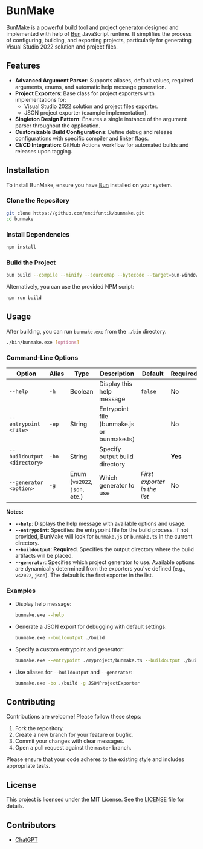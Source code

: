 # BunMake

BunMake is a powerful build tool and project generator designed and implemented with help of [Bun](https://bun.sh/) JavaScript runtime. It simplifies the process of configuring, building, and exporting projects, particularly for generating Visual Studio 2022 solution and project files.

## Features

- **Advanced Argument Parser**: Supports aliases, default values, required arguments, enums, and automatic help message generation.
- **Project Exporters**: Base class for project exporters with implementations for:
  - Visual Studio 2022 solution and project files exporter.
  - JSON project exporter (example implementation).
- **Singleton Design Pattern**: Ensures a single instance of the argument parser throughout the application.
- **Customizable Build Configurations**: Define debug and release configurations with specific compiler and linker flags.
- **CI/CD Integration**: GitHub Actions workflow for automated builds and releases upon tagging.

## Installation

To install BunMake, ensure you have [Bun](https://bun.sh/) installed on your system.

### Clone the Repository

```bash
git clone https://github.com/emcifuntik/bunmake.git
cd bunmake
```

### Install Dependencies

```bash
npm install
```

### Build the Project

```bash
bun build --compile --minify --sourcemap --bytecode --target=bun-windows-x64 ./src/index.ts --outfile ./bin/bunmake.exe
```

Alternatively, you can use the provided NPM script:

```bash
npm run build
```

## Usage

After building, you can run `bunmake.exe` from the `./bin` directory.

```bash
./bin/bunmake.exe [options]
```

### Command-Line Options

| Option                       | Alias | Type                              | Description                                   | Default                | Required |
|------------------------------|-------|-----------------------------------|-----------------------------------------------|------------------------|----------|
| `--help`                     | `-h`  | Boolean                           | Display this help message                     | `false`                | No       |
| `--entrypoint <file>`        | `-ep` | String                            | Entrypoint file (bunmake.js or bunmake.ts)    |                        | No       |
| `--buildoutput <directory>`  | `-bo` | String                            | Specify output build directory                |                        | **Yes**  |
| `--generator <option>`       | `-g`  | Enum (`vs2022`, `json`, etc.) | Which generator to use | *First exporter in the list* | No       |

**Notes:**

- **`--help`**: Displays the help message with available options and usage.
- **`--entrypoint`**: Specifies the entrypoint file for the build process. If not provided, BunMake will look for `bunmake.js` or `bunmake.ts` in the current directory.
- **`--buildoutput`**: **Required**. Specifies the output directory where the build artifacts will be placed.
- **`--generator`**: Specifies which project generator to use. Available options are dynamically determined from the exporters you've defined (e.g., `vs2022`, `json`). The default is the first exporter in the list.

### Examples

- Display help message:

  ```bash
  bunmake.exe --help
  ```

- Generate a JSON export for debugging with default settings:

  ```bash
  bunmake.exe --buildoutput ./build
  ```

- Specify a custom entrypoint and generator:

  ```bash
  bunmake.exe --entrypoint ./myproject/bunmake.ts --buildoutput ./build --generator vs2022
  ```

- Use aliases for `--buildoutput` and `--generator`:

  ```bash
  bunmake.exe -bo ./build -g JSONProjectExporter
  ```

## Contributing

Contributions are welcome! Please follow these steps:

1. Fork the repository.
2. Create a new branch for your feature or bugfix.
3. Commit your changes with clear messages.
4. Open a pull request against the `master` branch.

Please ensure that your code adheres to the existing style and includes appropriate tests.

## License

This project is licensed under the MIT License. See the [LICENSE](LICENSE) file for details.

## Contributors

- [ChatGPT](https://chat.com)
